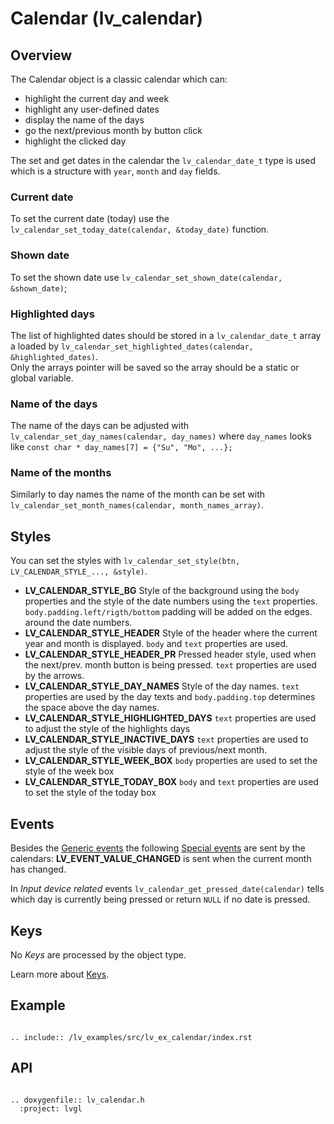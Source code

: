 # Calendar (lv_calendar)

## Overview

The Calendar object is a classic calendar which can:
- highlight the current day and week
- highlight any user-defined dates
- display the name of the days
- go the next/previous month by button click
- highlight the clicked day

The set and get dates in the calendar the `lv_calendar_date_t` type is used which is a structure with `year`, `month` and `day` fields.

### Current date
To set the current date (today) use the `lv_calendar_set_today_date(calendar, &today_date)` function.

### Shown date
To set the shown date use `lv_calendar_set_shown_date(calendar, &shown_date)`;

### Highlighted days
The list of highlighted dates should be stored in a `lv_calendar_date_t` array a loaded by `lv_calendar_set_highlighted_dates(calendar, &highlighted_dates)`.  
Only the arrays pointer will be saved so the array should be a static or global variable. 

### Name of the days
The name of the days can be adjusted with `lv_calendar_set_day_names(calendar, day_names)` where `day_names` looks like `const char * day_names[7] = {"Su", "Mo", ...};`

### Name of the months
Similarly to day names the name of the month can be set with `lv_calendar_set_month_names(calendar, month_names_array)`.

## Styles
You can set the styles with `lv_calendar_set_style(btn, LV_CALENDAR_STYLE_..., &style)`. 

- **LV_CALENDAR_STYLE_BG** Style of the background using the `body` properties and the style of the date numbers using the `text` properties. `body.padding.left/rigth/bottom` padding will be added on the edges. around the date numbers. 
- **LV_CALENDAR_STYLE_HEADER** Style of the header where the current year and month is displayed. `body` and `text` properties are used.
- **LV_CALENDAR_STYLE_HEADER_PR** Pressed header style, used when the next/prev. month button is being pressed. `text` properties are used by the arrows.
- **LV_CALENDAR_STYLE_DAY_NAMES** Style of the day names. `text` properties are used by the day texts and `body.padding.top` determines the space above the day names.
- **LV_CALENDAR_STYLE_HIGHLIGHTED_DAYS** `text` properties are used to adjust the style of the highlights days
- **LV_CALENDAR_STYLE_INACTIVE_DAYS** `text` properties are used to adjust the style of the visible days of previous/next month.
- **LV_CALENDAR_STYLE_WEEK_BOX** `body` properties are used to set the style of the week box
- **LV_CALENDAR_STYLE_TODAY_BOX** `body` and `text` properties are used to set the style of the today box

## Events
Besides the [Generic events](/overview/event.html#generic-events) the following [Special events](/overview/event.html#special-events) are sent by the calendars:
**LV_EVENT_VALUE_CHANGED** is sent when the current month has changed.

In *Input device related* events `lv_calendar_get_pressed_date(calendar)` tells which day is currently being pressed or return `NULL` if no date is pressed.

## Keys
No *Keys* are processed by the object type.

Learn more about [Keys](/overview/indev).


## Example

```eval_rst

.. include:: /lv_examples/src/lv_ex_calendar/index.rst

```

## API 

```eval_rst

.. doxygenfile:: lv_calendar.h
  :project: lvgl
        
```

